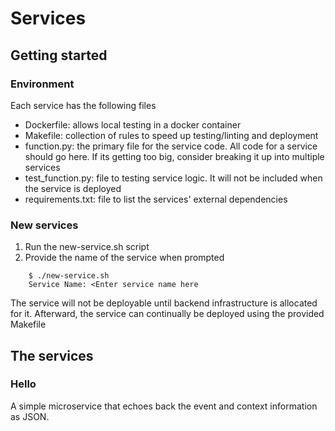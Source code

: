 # Services

## Getting started

### Environment

Each service has the following files

- Dockerfile: allows local testing in a docker container
- Makefile: collection of rules to speed up testing/linting and deployment
- function.py: the primary file for the service code. All code for a service should go here. If its getting too big, consider breaking it up into multiple services
- test_function.py: file to testing service logic. It will not be included when the service is deployed
- requirements.txt: file to list the services' external dependencies

### New services

1) Run the new-service.sh script
2) Provide the name of the service when prompted

```
	$ ./new-service.sh
	Service Name: <Enter service name here
```

The service will not be deployable until backend infrastructure is allocated for it. Afterward, the service can continually be deployed using the provided Makefile

## The services

### Hello

A simple microservice that echoes back the event and context information as JSON.
